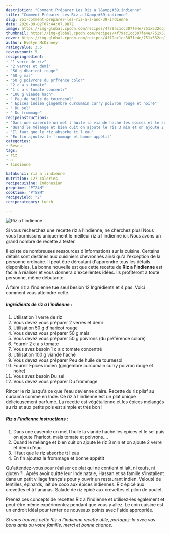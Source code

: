 ```yaml
---
description: "Comment Préparer Les Riz a l&amp;#39;indienne"
title: "Comment Préparer Les Riz a l&amp;#39;indienne"
slug: 851-comment-preparer-les-riz-a-l-and-39-indienne
date: 2020-09-02T07:44:07.887Z
image: https://img-global.cpcdn.com/recipes/4f79ac1cc307fe4e/751x532cq70/riz-a-lindienne-photo-principale-de-la-recette.jpg
thumbnail: https://img-global.cpcdn.com/recipes/4f79ac1cc307fe4e/751x532cq70/riz-a-lindienne-photo-principale-de-la-recette.jpg
cover: https://img-global.cpcdn.com/recipes/4f79ac1cc307fe4e/751x532cq70/riz-a-lindienne-photo-principale-de-la-recette.jpg
author: Evelyn McKinney
ratingvalue: 3.5
reviewcount: 5
recipeingredient:
- "1 verre de riz"
- "2 verres et demi"
- "50 g dharicot rouge"
- "50 g mas"
- "50 g poivrons du prfrence color"
- "2 c a s tomate"
- "1 c a c tomate concentr"
- "100 g viande hach"
- " Peu de huile de tournesol"
- " Epices indien gingembre curcumain curry poivron rouge et noire"
- " Du sel"
- " Du frommage"
recipeinstructions:
- "Dans une caserole on met l huile la viande haché les epices et le sel puis on ajoute l&#39;haricot, mais tomate et poivrons...."
- "Quand le mélange et bien cuit on ajoute le riz 3 min et on ajoute 2 verre et demi d&#39;eau"
- "Il faut que le riz absorbe tt l eau"
- "En fin ajoutez le frommage et bonne appétit"
categories:
- Resep
tags:
- riz
- a
- lindienne

katakunci: riz a lindienne 
nutrition: 127 calories
recipecuisine: Indonesian
preptime: "PT24M"
cooktime: "PT58M"
recipeyield: "2"
recipecategory: Lunch

---
```



![Riz a l&#39;indienne](https://img-global.cpcdn.com/recipes/4f79ac1cc307fe4e/751x532cq70/riz-a-lindienne-photo-principale-de-la-recette.jpg)

Si vous recherchez une recette riz a l&#39;indienne, ne cherchez plus! Nous vous fournissons uniquement le meilleur riz a l&#39;indienne ici. Nous avons un grand nombre de recette à tester.

Il existe de nombreuses ressources d'informations sur la cuisine. Certains détails sont destinés aux cuisiniers chevronnés ainsi qu'à l'exception de la personne ordinaire. Il peut être déroutant d'apprendre tous les détails disponibles. La bonne nouvelle est que cette recette de <strong> Riz a l&#39;indienne </strong> est facile à réaliser et vous donnera d'excellentes idées. Ils profiteront à toute personne, même débutante.

<!--inarticleads1-->

À faire riz a l&#39;indienne tue seul besion 12 Ingrédients et 4 pas. Voici comment vous atteindre cette.

##### Ingrédients de riz a l&#39;indienne :

1. Utilisation 1 verre de riz
1. Vous devez vous préparer 2 verres et demi
1. Utilisation 50 g d&#39;haricot rouge
1. Vous devez vous préparer 50 g maîs
1. Vous devez vous préparer 50 g poivrons (du préférence coloré)
1. Fournir 2 c a s tomate
1. Vous avez besoin 1 c a c tomate concentré
1. Utilisation 100 g viande haché
1. Vous devez vous préparer  Peu de huile de tournesol
1. Fournir  Epices indien (gingembre curcumain curry poivron rouge et noire)
1. Vous avez besoin  Du sel
1. Vous devez vous préparer  Du frommage


Rincer le riz jusqu&#39;à ce que l&#39;eau devienne claire. Recette du riz pilaf au curcuma comme en Inde. Ce riz à l&#39;indienne est un plat unique délicieusement parfumé. La recette est végétalienne et les épices mélangés au riz et aux petits pois est simple et très bon ! 

<!--inarticleads2-->

##### Riz a l&#39;indienne instructions :

1. Dans une caserole on met l huile la viande haché les epices et le sel puis on ajoute l&#39;haricot, mais tomate et poivrons....
1. Quand le mélange et bien cuit on ajoute le riz 3 min et on ajoute 2 verre et demi d&#39;eau
1. Il faut que le riz absorbe tt l eau
1. En fin ajoutez le frommage et bonne appétit


Qu&#39;attendez-vous pour réaliser ce plat qui ne contient ni lait, ni œufs, ni gluten ?!. Après avoir quitté leur Inde natale, Hassan et sa famille s&#39;installent dans un petit village français pour y ouvrir un restaurant indien. Velouté de lentilles, épinards, lait de coco aux épices indiennes. Riz épicé aux crevettes et à l&#39;ananas. Salade de riz épicé aux crevettes et pilon de poulet. 

<!--inarticleads1-->

<p>
Prenez ces concepts de recettes Riz a l&#39;indienne et utilisez-les également et peut-être même expérimentez pendant que vous y allez. Le coin cuisine est un endroit idéal pour tenter de nouveaux points avec l'aide appropriée.
</p>

<p>
<i>Si vous trouvez cette Riz a l&#39;indienne recette utile, partagez-la avec vos bons amis ou votre famille, merci et bonne chance.</i>
</p>
